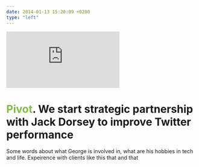 ```yaml
---
date: 2014-01-13 15:20:09 +0200
type: "left"
---
```

<iframe src="https://player.vimeo.com/video/160301271?badge=0" frameborder="0" webkitallowfullscreen mozallowfullscreen allowfullscreen></iframe>

# <span style="color:#85bc49">Pivot</span>. We start strategic partnership with Jack Dorsey to improve Twitter performance
Some words about what George is involved in, what are his hobbies in tech and life. Expeirence with clients like this that and that
